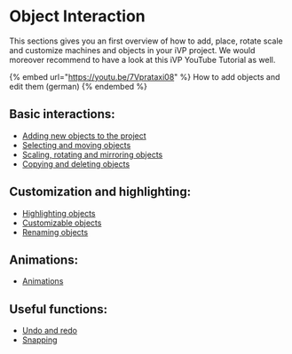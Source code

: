 # Object Interaction

This sections gives you an first overview of how to add, place, rotate scale and customize machines and objects in your iVP project. We would moreover recommend to have a look at this iVP YouTube Tutorial as well.

{% embed url="https://youtu.be/7Vprataxi08" %}
How to add objects and edit them (german)
{% endembed %}

## Basic interactions:

* [Adding new objects to the project](first-steps-with-3d-object.md)
* [Selecting and moving objects](selecting-and-moving-objects.md)
* [Scaling, rotating and mirroring objects](scale-and-rotate-objects.md)
* [Copying and deleting objects](copy-and-delete-objects.md)

## Customization and highlighting:

* [Highlighting objects](highlighting-objects.md)
* [Customizable objects](customizable-machines.md)
* [Renaming objects](renaming-objects-and-folders.md)

## Animations:

* [Animations](animations.md)

## Useful functions:

* [Undo and redo](undo-and-redo.md)
* [Snapping](snapping.md)
